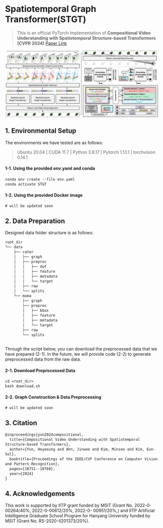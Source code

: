 # Spatiotemporal Graph Transformer(STGT)

> This is an official PyTorch Implementation of **Compositional Video Understanding with Spatiotemporal Structure-based Transformers (CVPR 2024)** [Paper Link](https://openaccess.thecvf.com/content/CVPR2024/html/Yun_Compositional_Video_Understanding_with_Spatiotemporal_Structure-based_Transformers_CVPR_2024_paper.html)

![](fig.png)

## 1. Environmental Setup

The environments we have tested are as follows:
> Ubuntu 20.04 | CUDA 11.7 | Python 3.8.17 | Pytorch 1.13.1 | torchvision 0.14.1

#### 1-1. Using the provided env.yaml and conda
<pre>
<code>conda env create --file env.yaml
conda activate STGT</code>
</pre>

#### 1-2. Using the provided Docker image
<pre>
<code># will be updated soon</code>
</pre>

## 2. Data Preparation

Designed data folder structure is as follows:
<br>
<pre>
<code>root_dir
└── data
    ├── cater
    │   ├── graph
    │   ├── preproc
    │   │   ├── dof
    │   │   ├── feature
    │   │   ├── metadata
    │   │   └── target
    │   ├── raw
    │   └── splits
    └── moma
        ├── graph
        ├── preproc
        │   ├── bbox
        │   ├── feature
        │   ├── metadata
        │   └── target
        ├── raw
        └── splits
</code>
</pre>


Through the script below, you can download the preprocessed data that we have prepared (2-1). In the future, we will provide code (2-2) to generate preprocessed data from the raw data.


#### 2-1. Download Preprocessed Data
<pre>
<code>cd &lt;root_dir&gt;
bash download.sh</code>
</pre>


#### 2-2. Graph Construction & Data Preprocessing
<pre>
<code># will be updated soon</code>
</pre>


## 3. Citation
```
@inproceedings{yun2024compositional,
  title={Compositional Video Understanding with Spatiotemporal Structure-based Transformers},
  author={Yun, Hoyeoung and Ahn, Jinwoo and Kim, Minseo and Kim, Eun-Sol},
  booktitle={Proceedings of the IEEE/CVF Conference on Computer Vision and Pattern Recognition},
  pages={18751--18760},
  year={2024}
}
```

## 4. Acknowledgements
This work is supported by IITP grant funded by MSIT (Grant No. 2022-0-00264/40%, 2022-0-00612/20%, 2022-0- 00951/20%,) and IITP Artificial Intelligence Graduate School Program for Hanyang University funded by MSIT (Grant No. RS-2020-II201373/20%).
